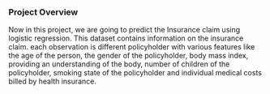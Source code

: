 ### Project Overview

 Now in this project, we are going to predict the Insurance claim using logistic regression. This dataset contains information on the insurance claim. each observation is different policyholder with various features like the age of the person, the gender of the policyholder, body mass index, providing an understanding of the body, number of children of the policyholder, smoking state of the policyholder and individual medical costs billed by health insurance.


